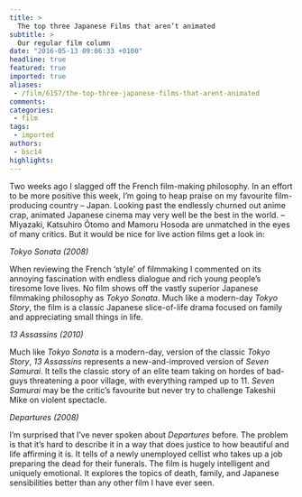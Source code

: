 ```yaml
---
title: >
  The top three Japanese Films that aren’t animated
subtitle: >
  Our regular film column
date: "2016-05-13 09:06:33 +0100"
headline: true
featured: true
imported: true
aliases:
 - /film/6157/the-top-three-japanese-films-that-arent-animated
comments:
categories:
 - film
tags:
 - imported
authors:
 - bsc14
highlights:
---
```


Two weeks ago I  slagged off the French film-making philosophy. In an effort to be more positive this week, I’m going to heap praise on my favourite film-producing country – Japan. Looking past the endlessly churned out anime crap, animated Japanese cinema may very well be the best in the world. – Miyazaki, Katsuhiro Ôtomo and Mamoru Hosoda are unmatched in the eyes of many critics. But it would be nice for live action films get a look in:

_Tokyo Sonata (2008)_

When reviewing the French ‘style’ of filmmaking I commented on its annoying fascination with endless dialogue and rich young people’s tiresome love lives. No film shows off the vastly superior Japanese filmmaking philosophy as _Tokyo Sonata_. Much like a modern-day _Tokyo Story_, the film is a classic Japanese slice-of-life drama focused on family and appreciating small things in life.

_13 Assassins (2010)_

Much like _Tokyo Sonata_ is a modern-day, version of the classic _Tokyo Story_, _13 Assassins_ represents a new-and-improved version of _Seven Samurai_. It tells the classic story of an elite team taking on hordes of bad-guys threatening a poor village, with everything ramped up to 11. _Seven Samurai_ may be the critic’s favourite but never try to challenge Takeshii Mike on violent spectacle.

_Departures (2008)_

I’m surprised that I’ve never spoken about _Departures_ before.  The problem is that it’s hard to describe it in a way that does justice to how beautiful and life affirming it is. It tells of a newly unemployed cellist who takes up a job preparing the dead for their funerals. The film is hugely intelligent and uniquely emotional. It explores the topics of death, family, and Japanese sensibilities better than any other film I have ever seen.
